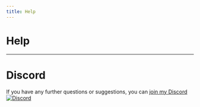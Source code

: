 ```yaml
---
title: Help
---
```


# Help

---

# Discord

If you have any further questions or suggestions,
you can [join my Discord ![Discord](https://img.shields.io/discord/797713290545332235?logo=discord)](https://discord.gg/9PAesuHFnp)